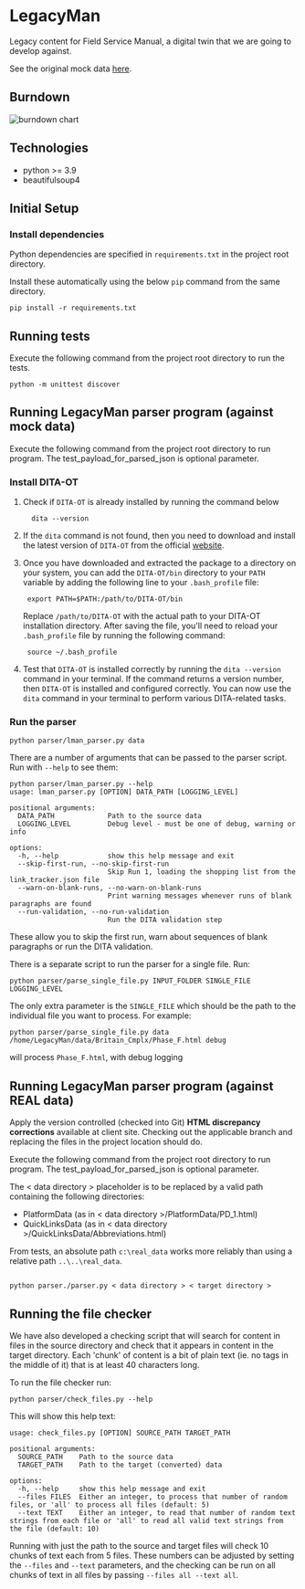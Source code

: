 # LegacyMan

Legacy content for Field Service Manual, a digital twin that we are going to develop against.

See the original mock data [here](https://deepbluecltd.github.io/LegacyMan/data/PlatformData/PD_1.html).

## Burndown
![burndown chart](https://docs.google.com/spreadsheets/d/e/2PACX-1vS4RYYUIkU93MCcW95v64qu00MSFEgq7RXvMgtL21ad0uHNW2gTnS7HBzYS7AZsZ8ladWYJ8VZ1WV_w/pubchart?oid=1341797319&format=image)

## Technologies

- python >= 3.9
- beautifulsoup4

## Initial Setup

### Install dependencies

Python dependencies are specified in `requirements.txt` in the project root directory.

Install these automatically using the below `pip` command from the same directory.

```
pip install -r requirements.txt
```

## Running tests

Execute the following command from the project root directory to run the tests.

```
python -m unittest discover
```

## Running LegacyMan parser program (against mock data)

Execute the following command from the project root directory to run program. The test_payload_for_parsed_json is optional parameter.

### Install DITA-OT

1. Check if `DITA-OT` is already installed by running the command below
   ```
     dita --version
   ```
2. If the `dita` command is not found, then you need to download and install the latest version of `DITA-OT` from the official [website](https://www.dita-ot.org/download).

3. Once you have downloaded and extracted the package to a directory on your system, you can add the `DITA-OT/bin` directory to your `PATH` variable by adding the following line to your `.bash_profile` file:

   ```
    export PATH=$PATH:/path/to/DITA-OT/bin
   ```

   Replace `/path/to/DITA-OT` with the actual path to your DITA-OT installation directory. After saving the file, you'll need to reload your `.bash_profile` file by running the following command:

   ```
    source ~/.bash_profile
   ```

4. Test that `DITA-OT` is installed correctly by running the `dita --version` command in your terminal. If the command returns a version number, then `DITA-OT` is installed and configured correctly. You can now use the `dita` command in your terminal to perform various DITA-related tasks.

### Run the parser

```
python parser/lman_parser.py data

```

There are a number of arguments that can be passed to the parser script. Run with `--help` to see them:

```
python parser/lman_parser.py --help
usage: lman_parser.py [OPTION] DATA_PATH [LOGGING_LEVEL]

positional arguments:
  DATA_PATH             Path to the source data
  LOGGING_LEVEL         Debug level - must be one of debug, warning or info

options:
  -h, --help            show this help message and exit
  --skip-first-run, --no-skip-first-run
                        Skip Run 1, loading the shopping list from the link_tracker.json file
  --warn-on-blank-runs, --no-warn-on-blank-runs
                        Print warning messages whenever runs of blank paragraphs are found
  --run-validation, --no-run-validation
                        Run the DITA validation step
```

These allow you to skip the first run, warn about sequences of blank paragraphs or run the DITA validation. 

There is a separate script to run the parser for a single file. Run:

```
python parser/parse_single_file.py INPUT_FOLDER SINGLE_FILE LOGGING_LEVEL
```

The only extra parameter is the `SINGLE_FILE` which should be the path to the individual file you want to process. For example:

```
python parser/parse_single_file.py data /home/LegacyMan/data/Britain_Cmplx/Phase_F.html debug
```

will process `Phase_F.html`, with debug logging

## Running LegacyMan parser program (against REAL data)

Apply the version controlled (checked into Git) **HTML discrepancy corrections** available at client site.
Checking out the applicable branch and replacing the files in the project location should do.

Execute the following command from the project root directory to run program.
The test_payload_for_parsed_json is optional parameter.

The < data directory > placeholder is to be replaced by a valid path containing the following directories:

- PlatformData (as in < data directory >/PlatformData/PD_1.html)
- QuickLinksData (as in < data directory >/QuickLinksData/Abbreviations.html)

From tests, an absolute path `c:\real_data` works more reliably than using a relative path `..\..\real_data`.

```

python parser./parser.py < data directory > < target directory >

```

## Running the file checker

We have also developed a checking script that will search for content in files in the source directory and check that it appears in content in the target directory. Each 'chunk' of content is a bit of plain text (ie. no tags in the middle of it) that is at least 40 characters long.

To run the file checker run:

```
python parser/check_files.py --help
```

This will show this help text:

```
usage: check_files.py [OPTION] SOURCE_PATH TARGET_PATH

positional arguments:
  SOURCE_PATH    Path to the source data
  TARGET_PATH    Path to the target (converted) data

options:
  -h, --help     show this help message and exit
  --files FILES  Either an integer, to process that number of random files, or 'all' to process all files (default: 5)
  --text TEXT    Either an integer, to read that number of random text strings from each file or 'all' to read all valid text strings from the file (default: 10)
  ```

  Running with just the path to the source and target files will check 10 chunks of text each from 5 files. These numbers can be adjusted by setting the `--files` and `--text` parameters, and the checking can be run on all chunks of text in all files by passing `--files all --text all`.